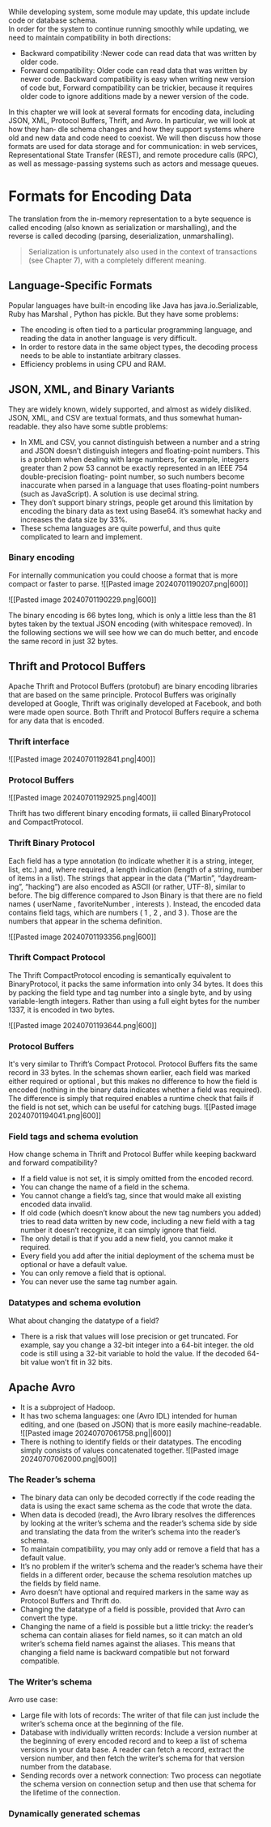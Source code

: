 While developing system, some module may update, this update include code or database schema.  
In order for the system to continue running smoothly while updating, we need to maintain compatibility in both directions:
- Backward compatibility :Newer code can read data that was written by older code.
- Forward compatibility: Older code can read data that was written by newer code.
Backward compatibility is easy when writing new version of code but, Forward compatibility can be trickier, because it requires older code to ignore additions made by a newer version of the code.

In this chapter we will look at several formats for encoding data, including JSON, XML, Protocol Buffers, Thrift, and Avro. In particular, we will look at how they han‐ dle schema changes and how they support systems where old and new data and code need to coexist. We will then discuss how those formats are used for data storage and for communication: in web services, Representational State Transfer (REST), and remote procedure calls (RPC), as well as message-passing systems such as actors and message queues.

# Formats for Encoding Data
The translation from the in-memory representation to a byte sequence is called encoding (also known as serialization or marshalling), and the reverse is called decoding (parsing, deserialization, unmarshalling).

> Serialization is unfortunately also used in the context of transactions (see Chapter 7), with a completely different meaning.

## Language-Specific Formats
Popular languages have built-in encoding like Java has java.io.Serializable, Ruby has Marshal , Python has pickle. But they have some problems:
- The encoding is often tied to a particular programming language, and reading the data in another language is very difficult.
- In order to restore data in the same object types, the decoding process needs to be able to instantiate arbitrary classes.
- Efficiency problems in using CPU and RAM.

## JSON, XML, and Binary Variants
They are widely known, widely supported, and almost as widely disliked. JSON, XML, and CSV are textual formats, and thus somewhat human-readable.
they also have some subtle problems:
- In XML and CSV, you cannot distinguish between a number and a string and JSON doesn’t distinguish integers and floating-point numbers. This is a problem when dealing with large numbers, for example, integers greater than 2 pow 53 cannot be exactly represented in an IEEE 754 double-precision floating- point number, so such numbers become inaccurate when parsed in a language that uses floating-point numbers (such as JavaScript). A solution is use decimal string. 
- They don’t support binary strings, people get around this limitation by encoding the binary data as text using Base64. it’s somewhat hacky and increases the data size by 33%.
- These schema languages are quite powerful, and thus quite complicated to learn and implement.

### Binary encoding
For internally communication you could choose a format that is more compact or faster to parse.
![[Pasted image 20240701190207.png|600]]

![[Pasted image 20240701190229.png|600]]

The binary encoding is 66 bytes long, which is only a little less than the 81 bytes taken by the textual JSON encoding (with whitespace removed). In the following sections we will see how we can do much better, and encode the same record in just 32 bytes.

## Thrift and Protocol Buffers
Apache Thrift and Protocol Buffers (protobuf) are binary encoding libraries that are based on the same principle. Protocol Buffers was originally developed at Google, Thrift was originally developed at Facebook, and both were made open source.
Both Thrift and Protocol Buffers require a schema for any data that is encoded.
### Thrift interface
![[Pasted image 20240701192841.png|400]]

### Protocol Buffers
![[Pasted image 20240701192925.png|400]]

Thrift has two different binary encoding formats, iii called BinaryProtocol and CompactProtocol. 

### Thrift Binary Protocol
Each field has a type annotation (to indicate whether it is a string, integer, list, etc.) and, where required, a length indication (length of a string, number of items in a list). The strings that appear in the data (“Martin”, “daydream‐ ing”, “hacking”) are also encoded as ASCII (or rather, UTF-8), similar to before. The big difference compared to Json Binary is that there are no field names ( userName , favoriteNumber , interests ). Instead, the encoded data contains field tags, which are numbers ( 1 , 2 , and 3 ). Those are the numbers that appear in the schema definition.

![[Pasted image 20240701193356.png|600]]

### Thrift Compact Protocol
The Thrift CompactProtocol encoding is semantically equivalent to BinaryProtocol, it packs the same information into only 34 bytes. It does this by packing the field type and tag number into a single byte, and by using variable-length integers. Rather than using a full eight bytes for the number 1337, it is encoded in two bytes.

![[Pasted image 20240701193644.png|600]]

### Protocol Buffers
It's very similar to Thrift’s Compact Protocol. Protocol Buffers fits the same record in 33 bytes. In the schemas shown earlier, each field was marked either required or optional , but this makes no difference to how the field is encoded (nothing in the binary data indicates whether a field was required). The difference is simply that required enables a runtime check that fails if the field is not set, which can be useful for catching bugs.
![[Pasted image 20240701194041.png|600]]

### Field tags and schema evolution
How change schema in Thrift and Protocol Buffer while keeping backward and forward compatibility? 
- If a field value is not set, it is simply omitted from the encoded record.
- You can change the name of a field in the schema.
- You cannot change a field’s tag, since that would make all existing encoded data invalid.
- If old code (which doesn’t know about the new tag numbers you added) tries to read data written by new code, including a new field with a tag number it doesn’t recognize, it can simply ignore that field.
- The only detail is that if you add a new field, you cannot make it required.
- Every field you add after the initial deployment of the schema must be optional or have a default value.
- You can only remove a field that is optional.
- You can never use the same tag number again.

### Datatypes and schema evolution
What about changing the datatype of a field?
- There is a risk that values will lose precision or get truncated. For example, say you change a 32-bit integer into a 64-bit integer. the old code is still using a 32-bit variable to hold the value. If the decoded 64-bit value won’t fit in 32 bits.

## Apache Avro
- It is a subproject of Hadoop.
- It has two schema languages: one (Avro IDL) intended for human editing, and one (based on JSON) that is more easily machine-readable.
![[Pasted image 20240707061758.png||600]]
- There is nothing to identify fields or their datatypes. The encoding simply consists of values concatenated together.
![[Pasted image 20240707062000.png|600]]
### The Reader’s schema
- The binary data can only be decoded correctly if the code reading the data is using the exact same schema as the code that wrote the data.
- When data is decoded (read), the Avro library resolves the differences by looking at the writer’s schema and the reader’s schema side by side and translating the data from the writer’s schema into the reader’s schema.
- To maintain compatibility, you may only add or remove a field that has a default value.
- It’s no problem if the writer’s schema and the reader’s schema have their fields in a different order, because the schema resolution matches up the fields by field name.
- Avro doesn’t have optional and required markers in the same way as Protocol Buffers and Thrift do.
- Changing the datatype of a field is possible, provided that Avro can convert the type.
- Changing the name of a field is possible but a little tricky: the reader’s schema can contain aliases for field names, so it can match an old writer’s schema field names against the aliases. This means that changing a field name is backward compatible but not forward compatible.

### The Writer’s schema
Avro use case:
- Large file with lots of records: The writer of that file can just include the writer’s schema once at the beginning of the file.
- Database with individually written records: Include a version number at the beginning of every encoded record and to keep a list of schema versions in your data base. A reader can fetch a record, extract the version number, and then fetch the writer’s schema for that version number from the database.
- Sending records over a network connection: Two process can negotiate the schema version on connection setup and then use that schema for the lifetime of the connection.

### Dynamically generated schemas
